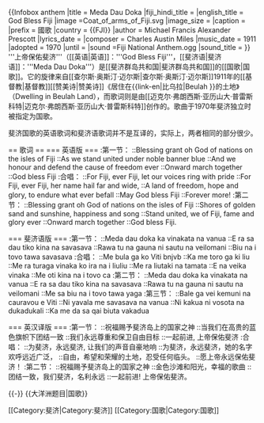{{Infobox anthem
|title         = Meda Dau Doka
|fiji_hindi_title =
|english_title = God Bless Fiji
|image         =Coat_of_arms_of_Fiji.svg
|image_size    =
|caption       =
|prefix        = 國歌
|country       = {{FJI}}
|author        = Michael Francis Alexander Prescott
|lyrics_date   =
|composer      = Charles Austin Miles
|music_date    = 1911
|adopted       = 1970
|until         =
|sound         =Fiji National Anthem.ogg
|sound_title   =
}}
'''上帝保佑斐济'''（[[英语|英语]]：'''God Bless Fiji'''，[[斐济语|斐济语]]：'''Meda Dau Doka'''）是[[斐济群岛共和国|斐济群岛共和国]]的[[国歌|国歌]]。它的旋律来自[[查尔斯·奥斯汀·迈尔斯|查尔斯·奥斯汀·迈尔斯]]1911年的[[基督教|基督教]][[赞美诗|赞美诗]]《居住在{{link-en|比乌拉|Beulah }}的土地》（Dwelling in Beulah Land），而歌词则是由[[迈克尔·弗朗西斯·亚历山大·普雷斯科特|迈克尔·弗朗西斯·亚历山大·普雷斯科特]]创作的。歌曲于1970年斐济独立时被指定为国歌。

斐济国歌的英语歌词和斐济语歌词并不是互译的，实际上，两者相同的部分很少。

== 歌词 ==
=== 英语版 ===
:第一节：
::Blessing grant oh God of nations on the isles of Fiji 
::As we stand united under noble banner blue 
::And we honour and defend the cause of freedom ever 
::Onward march together 
::God bless Fiji 
:合唱： 
::For Fiji, ever Fiji, let our voices ring with pride 
::For Fiji, ever Fiji, her name hail far and wide, 
::A land of freedom, hope and glory, to endure what ever befall 
::May God bless Fiji 
::Forever more! 
:第二节： 
::Blessing grant oh God of nations on the isles of Fiji 
::Shores of golden sand and sunshine, happiness and song 
::Stand united, we of Fiji, fame and glory ever 
::Onward march together 
::God bless Fiji.

=== 斐济语版 ===
:第一节：
::Meda dau doka ka vinakata na vanua 
::E ra sa dau tiko kina na savasava 
::Rawa tu na gauna ni sautu na veilomani 
::Biu na i tovo tawa savasava 
:合唱： 
::Me bula ga ko Viti bnjvb
::Ka me toro ga ki liu 
::Me ra turaga vinaka ko ira na i liuliu 
::Me ra liutaki na tamata 
::E na veika vinaka 
::Me oti kina na i tovo ca 
:第二节：
::Meda dau doka ka vinakata na vanua 
::E ra sa dau tiko kina na savasava 
::Rawa tu na gauna ni sautu na veilomani 
::Me sa biu na i tovo tawa yaga 
:第三节：
::Bale ga vei kemuni na cauravou e Viti 
::Ni yavala me savasava na vanua 
::Ni kakua ni vosota na dukadukali 
::Ka me da sa qai biuta vakadua

=== 英汉译版 ===
:第一节：
::祝福赐予斐济岛上的国家之神
::当我们在高贵的蓝色旗帜下团结一致
::我们永远尊重和保卫自由目标
::一起前进, 上帝保佑斐济
:合唱：
::为斐济，永远斐济, 让我们的声音自豪地响
::为斐济，永远斐济，她的名字欢呼远近广泛，
::自由，希望和荣耀的土地，忍受任何临头。
::愿上帝永远保佑斐济！
:第二节：
::祝福赐予斐济岛上的国家之神
::金色沙滩和阳光，幸福的歌曲
::团结一致，我们斐济，名利永远
::一起前进! 上帝保佑斐济。


{{-}}
{{大洋洲题目|国歌}}

[[Category:斐济|Category:斐济]]
[[Category:国歌|Category:国歌]]